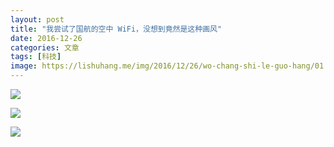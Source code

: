 ```yaml
---
layout: post
title: "我尝试了国航的空中 WiFi，没想到竟然是这种画风"
date: 2016-12-26
categories: 文章
tags: [科技]
image: https://lishuhang.me/img/2016/12/26/wo-chang-shi-le-guo-hang/01.png
---
```


![](http://mmbiz.qpic.cn/mmbiz_png/AdRKyBVLoHKNDW7Ovxgr9dWaxKcUibtbsyCJG35pWGZFGaHlopU3sjfAaFJAoa2tyFAa5A2vibgETibKTcYVJDwEQ/0?wx_fmt=png)

![](https://lishuhang.me/img/2016/12/26/wo-chang-shi-le-guo-hang/01.png)

![](https://lishuhang.me/img/2016/12/26/wo-chang-shi-le-guo-hang/02.jpg)